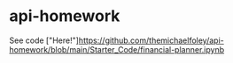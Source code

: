 # api-homework

See code ["Here!"]https://github.com/themichaelfoley/api-homework/blob/main/Starter_Code/financial-planner.ipynb